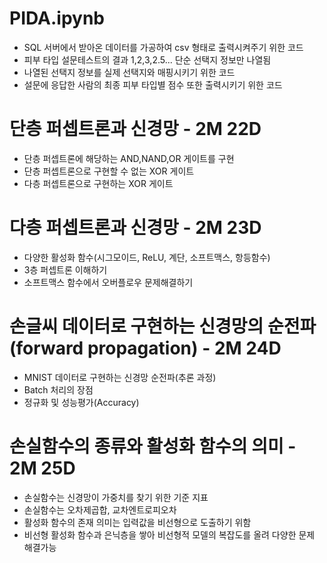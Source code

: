 # PIDA.ipynb
- SQL 서버에서 받아온 데이터를 가공하여 csv 형태로 출력시켜주기 위한 코드
- 피부 타입 설문테스트의 결과 1,2,3,2.5... 단순 선택지 정보만 나열됨
- 나열된 선택지 정보를 실제 선택지와 매핑시키기 위한 코드
- 설문에 응답한 사람의 최종 피부 타입별 점수 또한 출력시키기 위한 코드

# 단층 퍼셉트론과 신경망 - 2M 22D
- 단층 퍼셉트론에 해당하는 AND,NAND,OR 게이트를 구현
- 단층 퍼셉트론으로 구현할 수 없는 XOR 게이트
- 다층 퍼셉트론으로 구현하는 XOR 게이트

# 다층 퍼셉트론과 신경망 - 2M 23D
- 다양한 활성화 함수(시그모이드, ReLU, 계단, 소프트맥스, 항등함수)
- 3층 퍼셉트론 이해하기
- 소프트맥스 함수에서 오버플로우 문제해결하기

# 손글씨 데이터로 구현하는 신경망의 순전파(forward propagation) - 2M 24D
- MNIST 데이터로 구현하는 신경망 순전파(추론 과정)
- Batch 처리의 장점
- 정규화 및 성능평가(Accuracy)

# 손실함수의 종류와 활성화 함수의 의미 - 2M 25D
- 손실함수는 신경망이 가중치를 찾기 위한 기준 지표
- 손실함수는 오차제곱합, 교차엔트로피오차
- 활성화 함수의 존재 의미는 입력값을 비선형으로 도출하기 위함
- 비선형 활성화 함수과 은닉층을 쌓아 비선형적 모델의 복잡도를 올려 다양한 문제 해결가능
